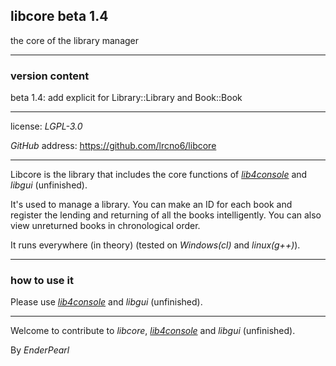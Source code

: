 ## libcore beta 1.4

the core of the library manager

---

### version content

beta 1.4: add explicit for Library::Library and Book::Book

---

license: *LGPL-3.0*

*GitHub* address: https://github.com/lrcno6/libcore

---

Libcore is the library that includes the core functions of [*lib4console*](https://github.com/lrcno6/lib4console) and *libgui* (unfinished).

It's used to manage a library. You can make an ID for each book and register the lending and returning of all the books intelligently. You can also view unreturned books in chronological order.

It runs everywhere (in theory) (tested on *Windows(cl)* and *linux(g++)*).

---

### how to use it

Please use [*lib4console*](https://github.com/lrcno6/lib4console) and *libgui* (unfinished).

---

Welcome to contribute to *libcore*, [*lib4console*](https://github.com/lrcno6/lib4console) and *libgui* (unfinished).

By *EnderPearl*